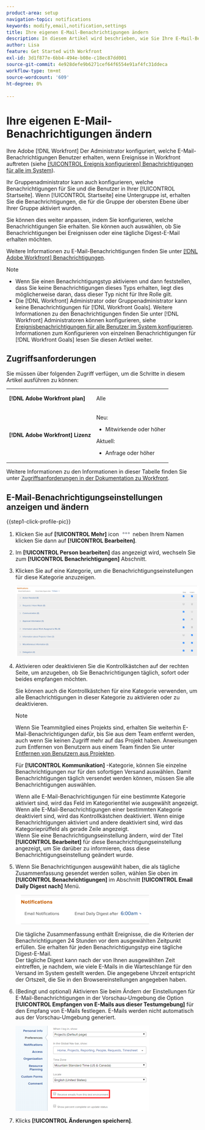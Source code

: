 ```yaml
---
product-area: setup
navigation-topic: notifications
keywords: modify,email,notification,settings
title: Ihre eigenen E-Mail-Benachrichtigungen ändern
description: In diesem Artikel wird beschrieben, wie Sie Ihre E-Mail-Benachrichtigungen in Ihrem Benutzerprofil verwalten können.
author: Lisa
feature: Get Started with Workfront
exl-id: 3d1f877e-6bb4-494e-b08e-c18ec87dd001
source-git-commit: 4e928defe9b6271cef64f6554e91af4fc31ddeca
workflow-type: tm+mt
source-wordcount: '609'
ht-degree: 0%

---
```


# Ihre eigenen E-Mail-Benachrichtigungen ändern

<!-- Audited: 1/2024 -->

Ihre Adobe [!DNL Workfront] Der Administrator konfiguriert, welche E-Mail-Benachrichtigungen Benutzer erhalten, wenn Ereignisse in Workfront auftreten (siehe [[!UICONTROL Ereignis konfigurieren] Benachrichtigungen für alle im System](../../administration-and-setup/manage-workfront/emails/configure-event-notifications-for-everyone-in-the-system.md)).

Ihr Gruppenadministrator kann auch konfigurieren, welche Benachrichtigungen für Sie und die Benutzer in Ihrer [!UICONTROL Startseite]. Wenn [!UICONTROL Startseite] eine Untergruppe ist, erhalten Sie die Benachrichtigungen, die für die Gruppe der obersten Ebene über Ihrer Gruppe aktiviert wurden.

Sie können dies weiter anpassen, indem Sie konfigurieren, welche Benachrichtigungen Sie erhalten. Sie können auch auswählen, ob Sie Benachrichtigungen bei Ereignissen oder eine tägliche Digest-E-Mail erhalten möchten.

Weitere Informationen zu E-Mail-Benachrichtigungen finden Sie unter [[!DNL Adobe Workfront] Benachrichtigungen](../../workfront-basics/using-notifications/wf-notifications.md).

>[!NOTE]
>
>* Wenn Sie einen Benachrichtigungstyp aktivieren und dann feststellen, dass Sie keine Benachrichtigungen dieses Typs erhalten, liegt dies möglicherweise daran, dass dieser Typ nicht für Ihre Rolle gilt.
>* Die [!DNL Workfront] Administrator oder Gruppenadministrator kann keine Benachrichtigungen für [!DNL Workfront Goals]. Weitere Informationen zu den Benachrichtigungen finden Sie unter [!DNL Workfront] Administratoren können konfigurieren, siehe [Ereignisbenachrichtigungen für alle Benutzer im System konfigurieren](../../administration-and-setup/manage-workfront/emails/configure-event-notifications-for-everyone-in-the-system.md). Informationen zum Konfigurieren von einzelnen Benachrichtigungen für [!DNL Workfront Goals] lesen Sie diesen Artikel weiter.
>

## Zugriffsanforderungen

Sie müssen über folgenden Zugriff verfügen, um die Schritte in diesem Artikel ausführen zu können:

<table style="table-layout:auto"> 
 <col> 
 </col> 
 <col> 
 </col> 
 <tbody> 
  <tr> 
   <td role="rowheader"><strong>[!DNL Adobe Workfront plan]</strong></td> 
   <td> <p>Alle</p> </td> 
  </tr> 
  <tr> 
   <td role="rowheader"><strong>[!DNL Adobe Workfront] Lizenz</strong></td> 
   <td>  <p>Neu:</p> 
   <ul><li>Mitwirkende oder höher</li></ul>
   <p>Aktuell:</p>
   <ul><li>Anfrage oder höher</li></ul>
   </td> 
  </tr> 
 </tbody> 
</table>

Weitere Informationen zu den Informationen in dieser Tabelle finden Sie unter [Zugriffsanforderungen in der Dokumentation zu Workfront](/help/quicksilver/administration-and-setup/add-users/access-levels-and-object-permissions/access-level-requirements-in-documentation.md).

## E-Mail-Benachrichtigungseinstellungen anzeigen und ändern

{{step1-click-profile-pic}}

1. Klicken Sie auf **[!UICONTROL Mehr]** icon ![](assets/more-icon.png) neben Ihrem Namen klicken Sie dann auf **[!UICONTROL Bearbeiten]**.

1. Im **[!UICONTROL Person bearbeiten]** das angezeigt wird, wechseln Sie zum **[!UICONTROL Benachrichtigungen]** Abschnitt.

1. Klicken Sie auf eine Kategorie, um die Benachrichtigungseinstellungen für diese Kategorie anzuzeigen.

   ![](assets/my-profile-notifications.png)

1. Aktivieren oder deaktivieren Sie die Kontrollkästchen auf der rechten Seite, um anzugeben, ob Sie Benachrichtigungen täglich, sofort oder beides empfangen möchten.

   Sie können auch die Kontrollkästchen für eine Kategorie verwenden, um alle Benachrichtigungen in dieser Kategorie zu aktivieren oder zu deaktivieren.

   >[!NOTE]
   >
   >Wenn Sie Teammitglied eines Projekts sind, erhalten Sie weiterhin E-Mail-Benachrichtigungen dafür, bis Sie aus dem Team entfernt werden, auch wenn Sie keinen Zugriff mehr auf das Projekt haben. Anweisungen zum Entfernen von Benutzern aus einem Team finden Sie unter [Entfernen von Benutzern aus Projekten](../../manage-work/projects/manage-projects/remove-users-from-projects.md).

   Für **[!UICONTROL Kommunikation]** -Kategorie, können Sie einzelne Benachrichtigungen nur für den sofortigen Versand auswählen. Damit Benachrichtigungen täglich versendet werden können, müssen Sie alle Benachrichtigungen auswählen.

   Wenn alle E-Mail-Benachrichtigungen für eine bestimmte Kategorie aktiviert sind, wird das Feld im Kategorientitel wie ausgewählt angezeigt. Wenn alle E-Mail-Benachrichtigungen einer bestimmten Kategorie deaktiviert sind, wird das Kontrollkästchen deaktiviert. Wenn einige Benachrichtigungen aktiviert und andere deaktiviert sind, wird das Kategorieprüffeld als gerade Zeile angezeigt.\
   Wenn Sie eine Benachrichtigungseinstellung ändern, wird der Titel **[!UICONTROL Bearbeitet]** für diese Benachrichtigungseinstellung angezeigt, um Sie darüber zu informieren, dass diese Benachrichtigungseinstellung geändert wurde.

1. Wenn Sie Benachrichtigungen ausgewählt haben, die als tägliche Zusammenfassung gesendet werden sollen, wählen Sie oben im **[!UICONTROL Benachrichtigungen]** im Abschnitt **[!UICONTROL Email Daily Digest nach]** Menü.

   ![](assets/digest-time-stamp-my-settings-350x78.png)

   Die tägliche Zusammenfassung enthält Ereignisse, die die Kriterien der Benachrichtigungen 24 Stunden vor dem ausgewählten Zeitpunkt erfüllen. Sie erhalten für jeden Benachrichtigungstyp eine tägliche Digest-E-Mail.\
   Der tägliche Digest kann nach der von Ihnen ausgewählten Zeit eintreffen, je nachdem, wie viele E-Mails in die Warteschlange für den Versand im System gestellt werden. Die angegebene Uhrzeit entspricht der Ortszeit, die Sie in den Browsereinstellungen angegeben haben.

1. (Bedingt und optional) Aktivieren Sie beim Ändern der Einstellungen für E-Mail-Benachrichtigungen in der Vorschau-Umgebung die Option **[!UICONTROL Empfangen von E-Mails aus dieser Testumgebung]** für den Empfang von E-Mails festlegen. E-Mails werden nicht automatisch aus der Vorschau-Umgebung generiert.

   ![](assets/receive-emails-from-sandbox-setting-edit-350x223.png)

1. Klicks **[!UICONTROL Änderungen speichern]**.
